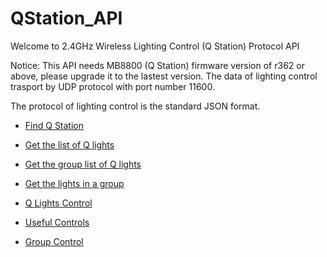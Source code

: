 # QStation_API

Welcome to 2.4GHz Wireless Lighting Control (Q Station) Protocol API

Notice: This API needs MB8800 (Q Station) firmware version of r362 or above, please upgrade it to the lastest version.
The data of lighting control trasport by UDP protocol with port number 11600.

The protocol of lighting control is the standard JSON format. 

* [Find Q Station](https://github.com/BelledsQ/QStation_API/blob/master/Find_Q_Station)

* [Get the list of Q lights](https://github.com/BelledsQ/QStation_API/blob/master/List_Lights.md)

* [Get the group list of Q lights](https://github.com/BelledsQ/QStation_API/blob/master/get_group_lights.md)

* [Get the lights in a group](https://github.com/BelledsQ/QStation_API/blob/master/get_group_lights)

* [Q Lights Control](https://github.com/BelledsQ/QStation_API/blob/master/light_control)

* [Useful Controls](https://github.com/BelledsQ/QStation_API/blob/master/settings)

* [Group Control](https://github.com/BelledsQ/QStation_API/blob/master/Group_settings)



